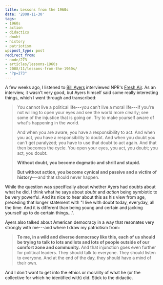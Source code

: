 ```yaml
---
title: Lessons from the 1960s
date: '2008-11-30'
tags:
- 1960s
- action
- didactics
- doubt
- history
- patriotism
wp:post_type: post
redirect_from:
- node/273
- articles/lessons-1960s
- 2008/11/lessons-from-the-1960s/
- "?p=273"
---
```


A few weeks ago, I listened to [Bill Ayers](http://en.wikipedia.org/wiki/Bill_Ayers) interviewed NPR's [Fresh Air](http://www.npr.org/templates/story/story.php?storyId=97112600). As an interview, it wasn't very good, but Ayers himself said some really interesting things, which I went through and transcribed:

> You cannot live a political life---you can't live a moral life---if you're not willing to open your eyes and see the world more clearly; see some of the injustice that is going on. Try to make yourself aware of what's happening in the world.
>
> And when you are aware, you have a responsibility to act. And when you act, you have a responsibility to doubt. And when you doubt you can't get paralyzed; you have to use that doubt to act again. And that then becomes the cycle. You open your eyes, you act, you doubt; you act, you doubt.
>
> **Without doubt, you become dogmatic and shrill and stupid.**
>
> **But without action, you become cynical and passive and a victim of history**---and that should never happen.

While the question was specifically about whether Ayers had doubts about what he did, I think what he says about _doubt_ and _action_ being symbiotic to be very powerful. And its nice to hear about this as his view from age, preceding that longer statement with "I live with doubt today, everyday, all the time. And it is different than being young and certain and jacking yourself up to do certain things...".

Ayers also talked about American democracy in a way that resonates very strongly with me---and where I draw my patriotism from:

> **To me, in a wild and diverse democracy like this, each of us should be trying to talk to lots and lots and lots of people outside of our comfort zone and community.** And that injunction goes even further for political leaders. They should talk to everyone. They should listen to everyone. And at the end of the day, they should have a mind of their own.

And I don't want to get into the ethics or morality of what he (or the collective for which he identified with) did. Stick to the didactic.
